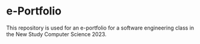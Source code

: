 # e-Portfolio
This repository is used for an e-portfolio for a software engineering class in the New Study Computer Science 2023.
